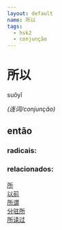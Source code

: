 ```yaml
--- 
layout: default
name: 所以 
tags: 
  - hsk2
  - conjunção
--- 
```

# 所以 
suǒyǐ  
 
*(连词/conjunção)*  
## então 
### radicais: 
### relacionados: 
[所](/zhengshidu/hsk3/所)  
[以前](/zhengshidu/hsk2/以前)  
[所谓](/zhengshidu/hsk7-9/所谓)  
[分驻所](/zhengshidu/outras/分驻所)  
[所读过](/zhengshidu/outras/所读过)  
